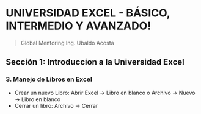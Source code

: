# UNIVERSIDAD EXCEL - BÁSICO, INTERMEDIO Y AVANZADO!
> Global Mentoring Ing. Ubaldo Acosta

## Sección 1: Introduccion a la Universidad Excel
### 3. Manejo de Libros en Excel
* Crear un nuevo Libro: Abrir Excel -> Libro en blanco o Archivo -> Nuevo -> Libro en blanco
* Cerrar un libro: Archivo -> Cerrar

